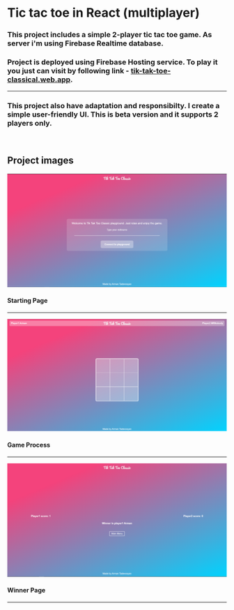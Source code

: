 # Tic tac toe in React (multiplayer)

### This project includes a simple 2-player tic tac toe game. As server i'm using Firebase Realtime database.
### Project is deployed using Firebase Hosting service. To play it you just can visit by following link - [tik-tak-toe-classical.web.app](https://tik-tak-toe-classical.web.app).

---

### This project also have adaptation and responsibilty. I create a simple user-friendly UI. This is beta version and it supports 2 players only.
<br>

## Project images

![pic1](/src/assets/images/pic1.png)
#### Starting Page
---
![pic2](/src/assets/images/pic2.png)
#### Game Process
---
![pic3](/src/assets/images/pic3.png)
#### Winner Page
---
